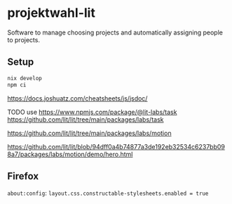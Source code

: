 <!--
SPDX-License-Identifier: AGPL-3.0-or-later
SPDX-FileCopyrightText: 2021 Moritz Hedtke <Moritz.Hedtke@t-online.de>
-->

# projektwahl-lit

Software to manage choosing projects and automatically assigning people to projects.

## Setup

```bash
nix develop
npm ci
```

https://docs.joshuatz.com/cheatsheets/js/jsdoc/

TODO use https://www.npmjs.com/package/@lit-labs/task
https://github.com/lit/lit/tree/main/packages/labs/task

https://github.com/lit/lit/tree/main/packages/labs/motion

https://github.com/lit/lit/blob/94dff0a4b74877a3de192eb32534c6237bb098a7/packages/labs/motion/demo/hero.html

## Firefox

`about:config`: `layout.css.constructable-stylesheets.enabled = true`
